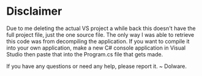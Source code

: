 # Disclaimer
Due to me deleting the actual VS project a while back this doesn't have the full project file, just the one source file.
The only way I was able to retrieve this code was from decompiling the application. If you want to compile it into your
own application, make a new C# console application in Visual Studio then paste that into the Program.cs file that gets made.

If you have any questions or need any help, please report it. ~ Dolware.